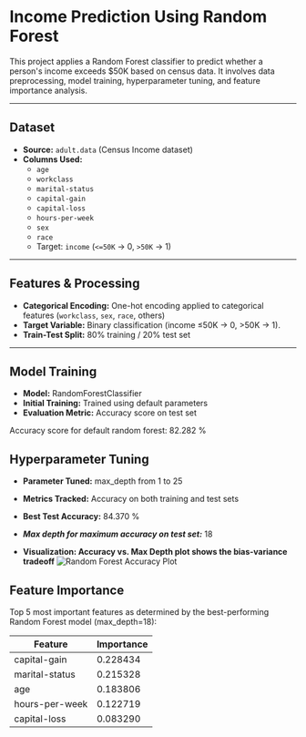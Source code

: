 # Income Prediction Using Random Forest

This project applies a Random Forest classifier to predict whether a person's income exceeds $50K based on census data. It involves data preprocessing, model training, hyperparameter tuning, and feature importance analysis.

---

## Dataset

- **Source:** `adult.data` (Census Income dataset)
- **Columns Used:**
  - `age`
  - `workclass`
  - `marital-status`
  - `capital-gain`
  - `capital-loss`
  - `hours-per-week`
  - `sex`
  - `race`
  - Target: `income` (`<=50K` → 0, `>50K` → 1)

---

## Features & Processing

- **Categorical Encoding:** One-hot encoding applied to categorical features (`workclass`, `sex`, `race`, others)
- **Target Variable:** Binary classification (income ≤50K → 0, >50K → 1). 
- **Train-Test Split:** 80% training / 20% test set

---

## Model Training

- **Model:** RandomForestClassifier 
- **Initial Training:** Trained using default parameters
- **Evaluation Metric:** Accuracy score on test set

Accuracy score for default random forest: 82.282 %

## Hyperparameter Tuning
- **Parameter Tuned:** max_depth from 1 to 25

- **Metrics Tracked:** Accuracy on both training and test sets

- **Best Test Accuracy:** 84.370 %

- ***Max depth for maximum accuracy on test set:*** 18
- **Visualization: Accuracy vs. Max Depth plot shows the bias-variance tradeoff**
![Random Forest Accuracy Plot](https://github.com/user-attachments/assets/6dc37239-cfa8-453f-b4a8-5f7d0f0e7528)

## Feature Importance
Top 5 most important features as determined by the best-performing Random Forest model (max_depth=18):

| Feature | Importance |
| ------- | ---------- |
|capital-gain|0.228434|
|marital-status|0.215328|
|age|0.183806|
|hours-per-week|0.122719|
|capital-loss|0.083290|
